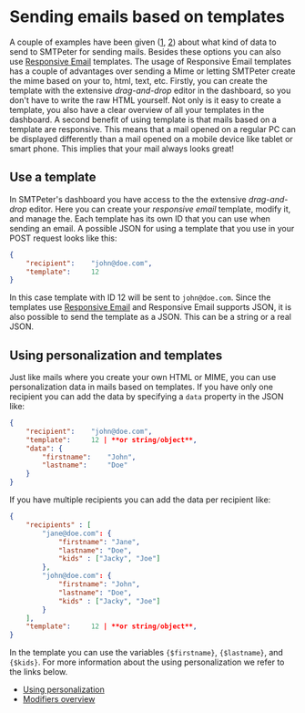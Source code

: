 # Sending emails based on templates

A couple of examples have been given ([1](rest-send-json "Let SMTPeter create a MIME"), 
[2](rest-mime)) about what kind of data to send to SMTPeter for sending mails.
Besides these options you can also use [Responsive Email](https://www.responsiveemail.com/)
templates. The usage of Responsive Email templates has a couple of advantages
over sending a Mime or letting SMTPeter create the mime based on your to,
html, text, etc. Firstly, you can create the template with the extensive
*drag-and-drop* editor in the dashboard, so you don't have to write the raw
HTML yourself. Not only is it easy to create a template, you also have
a clear overview of all your templates in the dashboard. A second benefit
of using template is that mails based on a template are responsive. This
means that a mail opened on a regular PC can be displayed differently than
a mail opened on a mobile device like tablet or smart phone. This implies
that your mail always looks great!


## Use a template

In SMTPeter's dashboard you have access to the the extensive *drag-and-drop*
editor. Here you can create your *responsive email* template, modify it,
and manage the. Each template has its own ID that you can use when sending
an email. A possible JSON for using a template that you use in your POST
request looks like this:

```json
{
    "recipient":    "john@doe.com",
    "template":     12
}
```
In this case template with ID 12 will be sent to `john@doe.com`. Since the
templates use [Responsive Email](https://www.responsiveemail.com/) and
Responsive Email supports JSON, it is also possible to send the template
as a JSON. This can be a string or a real JSON.


## Using personalization and templates

Just like mails where you create your own HTML or MIME, you can use personalization
data in mails based on templates. If you have only one recipient you can
add the data by specifying a `data` property in the JSON like:

```json
{
    "recipient":    "john@doe.com",
    "template":     12 | **or string/object**,
    "data": {
        "firstname":    "John",
        "lastname":     "Doe"
    }
}
```
If you have multiple recipients you can add the data per recipient like:


```json
{
    "recipients" : [
        "jane@doe.com": {
            "firstname": "Jane",
            "lastname": "Doe",
            "kids" : ["Jacky", "Joe"]
        },
        "john@doe.com": {
            "firstname": "John",
            "lastname": "Doe",
            "kids" : ["Jacky", "Joe"]
        }
    ],
    "template":     12 | **or string/object**,
}
```

In the template you can use the variables `{$firstname}`, `{$lastname}`,
and `{$kids}`. For more information about the using personalization we
refer to the links below.

* [Using personalization ](personalization)
* [Modifiers overview](personalization-modifiers)

<!--- @todo how to set a to --->
<!--- @todo manage templates via rest --->
